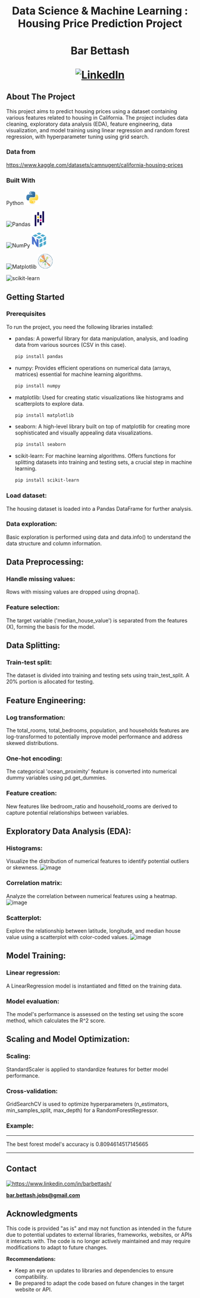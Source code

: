 <h1 align="center">Data Science & Machine Learning : Housing Price Prediction Project<p align="center"></h1>

<h1 align="center">Bar Bettash<p align="center">
<a href="https://www.linkedin.com/in/barbettash/" target="blank"><img align="center" src="https://raw.githubusercontent.com/rahuldkjain/github-profile-readme-generator/master/src/images/icons/Social/linked-in-alt.svg" alt="LinkedIn" height="30" width="40" /></a>
</h1>


<!-- ABOUT THE PROJECT -->
## About The Project

This project aims to predict housing prices using a dataset containing various features related to housing in California. The project includes data cleaning, exploratory data analysis (EDA), feature engineering, data visualization, and model training using linear regression and random forest regression, with hyperparameter tuning using grid search.

### Data from
https://www.kaggle.com/datasets/camnugent/california-housing-prices

### Built With

Python <a href="https://www.python.org" target="_blank" rel="noreferrer"> <img src="https://raw.githubusercontent.com/devicons/devicon/master/icons/python/python-original.svg" alt="python" width="40" height="40"/> </a>

![Pandas](https://img.shields.io/badge/pandas-%23150458.svg?style=for-the-badge&logo=pandas&logoColor=white) <a href="https://pandas.pydata.org/" target="_blank" rel="noreferrer"> <img src="https://raw.githubusercontent.com/devicons/devicon/master/icons/pandas/pandas-original.svg" alt="pandas" width="40" height="40"/> </a>

![NumPy](https://img.shields.io/badge/numpy-%23013243.svg?style=for-the-badge&logo=numpy&logoColor=white)  <a href="https://numpy.org/" target="_blank" rel="noreferrer"> <img src="https://raw.githubusercontent.com/devicons/devicon/master/icons/numpy/numpy-original.svg" alt="numpy" width="40" height="40"/> </a>

![Matplotlib](https://img.shields.io/badge/Matplotlib-%23ffffff.svg?style=for-the-badge&logo=Matplotlib&logoColor=black) <a href="https://matplotlib.org/" target="_blank" rel="noreferrer"> <img src="https://raw.githubusercontent.com/devicons/devicon/master/icons/matplotlib/matplotlib-original.svg" alt="matplotlib" width="40" height="40"/> </a>

![scikit-learn](https://img.shields.io/badge/scikit--learn-%23F7931E.svg?style=for-the-badge&logo=scikit-learn&logoColor=white) </p>


<!-- GETTING STARTED -->
## Getting Started


### Prerequisites

To run the project, you need the following libraries installed:

* pandas: A powerful library for data manipulation, analysis, and loading data from various sources (CSV in this case).
  ```sh
  pip install pandas

* numpy: Provides efficient operations on numerical data (arrays, matrices) essential for machine learning algorithms.
  ```sh
  pip install numpy

* matplotlib: Used for creating static visualizations like histograms and scatterplots to explore data.
  ```sh
  pip install matplotlib

* seaborn: A high-level library built on top of matplotlib for creating more sophisticated and visually appealing data visualizations.
  ```sh
  pip install seaborn

* scikit-learn: For machine learning algorithms. Offers functions for splitting datasets into training and testing sets, a crucial step in machine learning.
  ```sh
  pip install scikit-learn


### Load dataset:

The housing dataset is loaded into a Pandas DataFrame for further analysis.

### Data exploration: 

Basic exploration is performed using data and data.info() to understand the data structure and column information.

## Data Preprocessing:

### Handle missing values: 

Rows with missing values are dropped using dropna().

### Feature selection: 

The target variable ('median_house_value') is separated from the features (X), forming the basis for the model.

## Data Splitting:

### Train-test split: 
The dataset is divided into training and testing sets using train_test_split. A 20% portion is allocated for testing.

## Feature Engineering:

### Log transformation:

The total_rooms, total_bedrooms, population, and households features are log-transformed to potentially improve model performance and address skewed distributions.

### One-hot encoding: 
The categorical 'ocean_proximity' feature is converted into numerical dummy variables using pd.get_dummies.

### Feature creation: 

New features like bedroom_ratio and household_rooms are derived to capture potential relationships between variables.

## Exploratory Data Analysis (EDA):

### Histograms: 
Visualize the distribution of numerical features to identify potential outliers or skewness.
![image](https://github.com/user-attachments/assets/5ec65999-9774-4128-93f7-58f1bcdff9e6)


### Correlation matrix: 

Analyze the correlation between numerical features using a heatmap.
![image](https://github.com/user-attachments/assets/11bdce4e-0acc-48a4-b273-e2b0855a102f)


### Scatterplot: 

Explore the relationship between latitude, longitude, and median house value using a scatterplot with color-coded values.
![image](https://github.com/user-attachments/assets/e599101c-694e-4086-8846-759d40b6f3ec)


## Model Training:

### Linear regression: 

A LinearRegression model is instantiated and fitted on the training data.

### Model evaluation: 
The model's performance is assessed on the testing set using the score method, which calculates the R^2 score.

## Scaling and Model Optimization:

### Scaling: 
StandardScaler is applied to standardize features for better model performance.

### Cross-validation: 
GridSearchCV is used to optimize hyperparameters (n_estimators, min_samples_split, max_depth) for a RandomForestRegressor.



### Example:
--------------------------------------------------

The best forest model's accuracy is 0.8094614517145665

--------------------------------------------------

<!-- CONTACT -->
## Contact

<p align="left">
<a href="https://www.linkedin.com/in/barbettash/" target="blank"><img align="center" src="https://raw.githubusercontent.com/rahuldkjain/github-profile-readme-generator/master/src/images/icons/Social/linked-in-alt.svg" alt="https://www.linkedin.com/in/barbettash/" height="30" width="40" /></a>
</p>


**bar.bettash.jobs@gmail.com** 


<!-- ACKNOWLEDGMENTS -->
## Acknowledgments

This code is provided "as is" and may not function as intended in the future due to potential updates to external libraries, frameworks, websites, or APIs it interacts with. The code is no longer actively maintained and may require modifications to adapt to future changes.

**Recommendations:**

* Keep an eye on updates to libraries and dependencies to ensure compatibility.
* Be prepared to adapt the code based on future changes in the target website or API.








  
